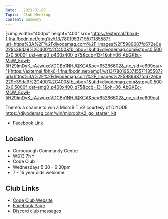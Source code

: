 ```yaml
---
Date:   2021-01-07
Topic:  Club Meeting
Content: Summary
---
```

[<img width="400px" height="400" src="https://external.fbhx6-1.fna.fbcdn.net/emg1/v/t13/7801953715571185587?url=https%3A%2F%2Fdiyodemag.com%2F_images%2F5989687fc672e0e229c39da9%2C400%2C400&fb_obo=1&utld=diyodemag.com&stp=c0.5000x0.5000f_dst-emg0_p400x400_q75&ccb=13-1&oh=06_AbGKEc-McW_EowI-5H29ImDyK_rAJwuxoVDCBp1NHJQKCA&oe=65286602&_nc_sid=e609ca/>"](https://external.fbhx6-1.fna.fbcdn.net/emg1/v/t13/7801953715571185587?url=https%3A%2F%2Fdiyodemag.com%2F_images%2F5989687fc672e0e229c39da9%2C400%2C400&fb_obo=1&utld=diyodemag.com&stp=c0.5000x0.5000f_dst-emg0_p400x400_q75&ccb=13-1&oh=06_AbGKEc-McW_EowI-5H29ImDyK_rAJwuxoVDCBp1NHJQKCA&oe=65286602&_nc_sid=e609ca)

There's a chance to win a MicroBIT v2 courtesy of DIYODE
https://diyodemag.com/win/microbitv2_go_starter_kit

* [Facebook Link](https://www.facebook.com/1481985248595237/posts/3396858063774603/)

## Location

* Curborough Community Centre
* WS13 7NY
* Code Club
* Wednesdays 5:30 - 6:30pm
* 7 - 15 year olds welcome

## Club Links

* [Code Club Website](https://lichfield-code-club.github.io/)
* [Facebook Page](https://www.facebook.com/LichfieldCoders)
* [Discord club messages](https://discord.gg/szz6xGK)
